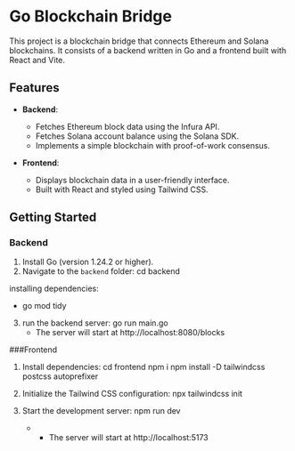 # Go Blockchain Bridge

This project is a blockchain bridge  that connects Ethereum and Solana blockchains. It consists of a backend written in Go and a frontend built with React and Vite.

## Features

- **Backend**:
  - Fetches Ethereum block data using the Infura API.
  - Fetches Solana account balance using the Solana SDK.
  - Implements a simple blockchain with proof-of-work consensus.

- **Frontend**:
  - Displays blockchain data in a user-friendly interface.
  - Built with React and styled using Tailwind CSS.

## Getting Started

### Backend

1. Install Go (version 1.24.2 or higher).
2. Navigate to the `backend` folder:
   cd backend
  
  installing dependencies:
  - go mod tidy

3. run the backend server:
    go run main.go
    - The server will start at http://localhost:8080/blocks

###Frontend

1. Install dependencies:
    cd frontend
    npm i
    npm install -D tailwindcss postcss autoprefixer

2. Initialize the Tailwind CSS configuration:
    npx tailwindcss init

3. Start the development server:
    npm run dev
    - - The server will start at http://localhost:5173